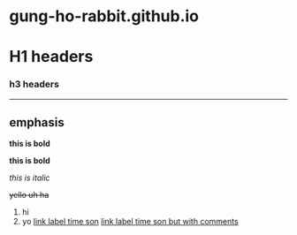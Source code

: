 # gung-ho-rabbit.github.io 
# H1 headers 
### h3 headers 
___

## emphasis

**this is bold**

__this is bold__

_this is italic_

~~yello uh ha~~

1. hi 
2. yo
[link label time son](https://opensea.io/asset/create)
[link label time son but with comments](https://opensea.io/asset/create "opensea baby")
